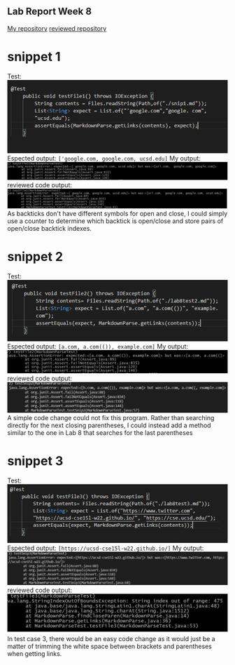 ## Lab Report Week 8
[My repository](https://github.com/junlinchen12138/markdown-parse)
 [reviewed repository](https://github.com/5ean-github/markdown-parse)

# snippet 1
Test:
![image](test.png) <br>
Espected output: ``['google.com, google.com, ucsd.edu]``
My output:
![image](1myoutput1.png) <br>
reviewed code output:
![image](output1.png) <br>
As backticks don't have different symbols for open and close, I could simply use a counter to determine which backtick is open/close and store pairs of open/close backtick
indexes.

# snippet 2
Test:
![image](test2.png) <br>
Espected output: ``[a.com, a.com(()), example.com]``
My output:
![image](myoutput2.png) <br>
reviewed code output:
![image](output2.png) <br>
A simple code change could not fix this program. Rather than searching directly for the next closing parentheses, I could instead add a method similar to the one in Lab 8 that
searches for the last parentheses

# snippet 3
Test:
![image](test3.png) <br>
Espected output: ``[https://ucsd-cse15l-w22.github.io/]``
My output:
![image](myoutput3.png) <br>
reviewed code output:
![image](output3.png) <br>
In test case 3, there would be an easy code change as it would just be a matter of trimming the white space between brackets and parentheses when getting links.

 


